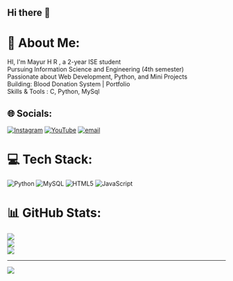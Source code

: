 ## Hi there 👋

# 💫 About Me:
HI, I'm Mayur H R , a 2-year ISE student<br>Pursuing Information Science and Engineering (4th semester)<br>Passionate about Web Development, Python, and Mini Projects<br>Building: Blood Donation System | Portfolio<br>Skills & Tools  : C, Python, MySql 


## 🌐 Socials:
[![Instagram](https://img.shields.io/badge/Instagram-%23E4405F.svg?logo=Instagram&logoColor=white)](https://instagram.com/mayur._.hr._.17) [![YouTube](https://img.shields.io/badge/YouTube-%23FF0000.svg?logo=YouTube&logoColor=white)](https://youtube.com/@MayurHr) [![email](https://img.shields.io/badge/Email-D14836?logo=gmail&logoColor=white)](mailto:mayurhr57@gmail.com) 

# 💻 Tech Stack:
![Python](https://img.shields.io/badge/python-3670A0?style=for-the-badge&logo=python&logoColor=ffdd54) ![MySQL](https://img.shields.io/badge/mysql-4479A1.svg?style=for-the-badge&logo=mysql&logoColor=white) ![HTML5](https://img.shields.io/badge/html5-%23E34F26.svg?style=for-the-badge&logo=html5&logoColor=white) ![JavaScript](https://img.shields.io/badge/javascript-%23323330.svg?style=for-the-badge&logo=javascript&logoColor=%23F7DF1E)
# 📊 GitHub Stats:
![](https://github-readme-stats.vercel.app/api?username=Mayurhr&theme=dark&hide_border=false&include_all_commits=false&count_private=false)<br/>
![](https://nirzak-streak-stats.vercel.app/?user=Mayurhr&theme=dark&hide_border=false)<br/>
![](https://github-readme-stats.vercel.app/api/top-langs/?username=Mayurhr&theme=dark&hide_border=false&include_all_commits=false&count_private=false&layout=compact)

---
[![](https://visitcount.itsvg.in/api?id=Mayurhr&icon=0&color=0)](https://visitcount.itsvg.in)

